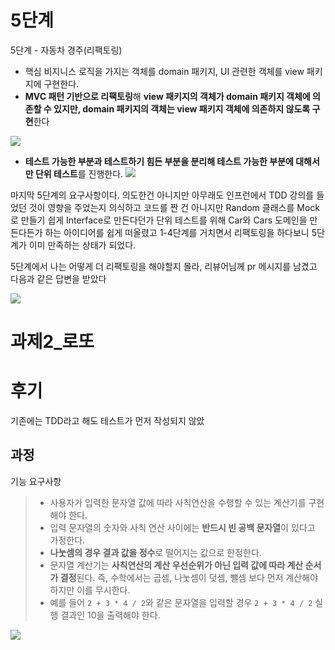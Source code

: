 # 5단계

5단계 - 자동차 경주(리팩토링)
- 핵심 비지니스 로직을 가지는 객체를 domain 패키지, UI 관련한 객체를 view 패키지에 구현한다.
- **MVC 패턴 기반으로 리팩토링**해 **view 패키지의 객체가 domain 패키지 객체에 의존할 수 있지만, domain 패키지의 객체는 view 패키지 객체에 의존하지 않도록 구현**한다

![](https://i.imgur.com/1p9rSZM.png)

- **테스트 가능한 부분과 테스트하기 힘든 부분을 분리해 테스트 가능한 부분에 대해서만 단위 테스트**를 진행한다.
![](https://i.imgur.com/snqyfsY.png)


마지막 5단계의 요구사항이다. 의도한건 아니지만 아무래도 인프런에서 TDD 강의를 들었던 것이 영향을 주었는지 의식하고 코드를 짠 건 아니지만 Random 클래스를 Mock 로 만들기 쉽게 Interface로 만든다던가 단위 테스트를 위해 Car와 Cars 도메인을 만든다든가 하는 아이디어를 쉽게 떠올렸고 1-4단계를 거치면서 리팩토링을 하다보니 5단계가 이미 만족하는 상태가 되었다. 

5단계에서 나는 어떻게 더 리팩토링을 해야할지 몰라, 리뷰어님께 pr 메시지를 남겼고 다음과 같은 답변을 받았다

![](https://i.imgur.com/cYBC3Rk.png)



# 과제2_로또 

# 후기 

기존에는 TDD라고 해도 테스트가 먼저 작성되지 않았

## 과정

기능 요구사항 

> - 사용자가 입력한 문자열 값에 따라 사칙연산을 수행할 수 있는 계산기를 구현해야 한다.
> - 입력 문자열의 숫자와 사칙 연산 사이에는 **반드시 빈 공백 문자열**이 있다고 가정한다.
> - **나눗셈의 경우 결과 값을 정수**로 떨어지는 값으로 한정한다.
> - 문자열 계산기는 **사칙연산의 계산 우선순위가 아닌 입력 값에 따라 계산 순서가 결정**된다. 즉, 수학에서는 곱셈, 나눗셈이 덧셈, 뺄셈 보다 먼저 계산해야 하지만 이를 무시한다.
> - 예를 들어 `2 + 3 * 4 / 2`와 같은 문자열을 입력할 경우 `2 + 3 * 4 / 2` 실행 결과인 10을 출력해야 한다.




![](https://i.imgur.com/OX3V97x.png)
